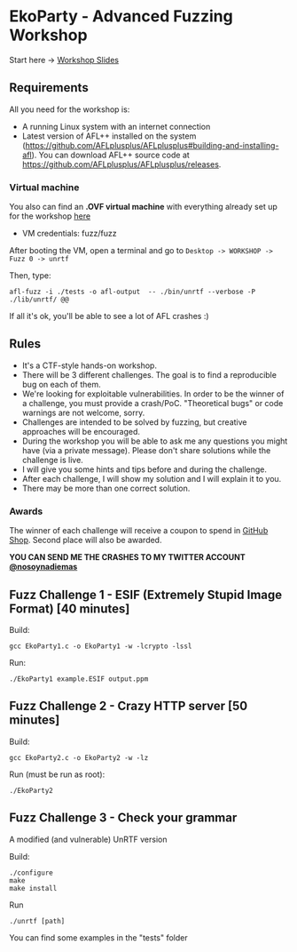 # EkoParty - Advanced Fuzzing Workshop

Start here -> [Workshop Slides](https://github.com/antonio-morales/EkoParty_Advanced_Fuzzing_Workshop/blob/master/EkoParty%20Workshop%20Format.pdf)

## Requirements

All you need for the workshop is:
- A running Linux system with an internet connection
- Latest version of AFL++ installed on the system (https://github.com/AFLplusplus/AFLplusplus#building-and-installing-afl). You can download AFL++ source code at https://github.com/AFLplusplus/AFLplusplus/releases.

### Virtual machine

You also can find an **.OVF virtual machine** with everything already set up for the workshop [here](https://drive.google.com/file/d/1UydxinlwKD847JHdbenO5gv7Xy7p3vJO/view?usp=sharing)

- VM credentials: fuzz/fuzz

After booting the VM, open a terminal and go to 
	```Desktop -> WORKSHOP -> Fuzz 0 -> unrtf```

Then, type:

	afl-fuzz -i ./tests -o afl-output  -- ./bin/unrtf --verbose -P ./lib/unrtf/ @@

If all it's ok, you'll be able to see a lot of AFL crashes :)

## Rules

- It's a CTF-style hands-on workshop.
- There will be 3 different challenges. The goal is to find a reproducible bug on each of them.
- We're looking for exploitable vulnerabilities. In order to be the winner of a challenge, you must provide a crash/PoC. "Theoretical bugs" or code warnings are not welcome, sorry.
- Challenges are intended to be solved by fuzzing, but creative approaches will be encouraged.
- During the workshop you will be able to ask me any questions you might have (via a private message). Please don't share solutions while the challenge is live.
- I will give you some hints and tips before and during the challenge.
- After each challenge, I will show my solution and I will explain it to you.
- There may be more than one correct solution.


### Awards

The winner of each challenge will receive a coupon to spend in [GitHub Shop](https://github.myshopify.com/). Second place will also be awarded.

**YOU CAN SEND ME THE CRASHES TO MY TWITTER ACCOUNT [@nosoynadiemas](https://twitter.com/Nosoynadiemas)**

## Fuzz Challenge 1 - ESIF (Extremely Stupid Image Format) [40 minutes]

Build:

    gcc EkoParty1.c -o EkoParty1 -w -lcrypto -lssl

Run:

    ./EkoParty1 example.ESIF output.ppm

## Fuzz Challenge 2 - Crazy HTTP server [50 minutes]

Build:

    gcc EkoParty2.c -o EkoParty2 -w -lz

Run (must be run as root):

    ./EkoParty2

## Fuzz Challenge 3 - Check your grammar

A modified (and vulnerable) UnRTF version

Build:

    ./configure
    make
    make install

Run

    ./unrtf [path]

You can find some examples in the "tests" folder
